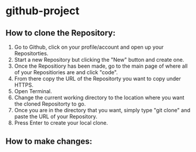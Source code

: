 # github-project

## How to clone the Repository:

1. Go to Github, click on your profile/account and open up your Repositorties.
2. Start a new Repository but clicking the "New" button and create one.
3. Once the Repositiory has been made, go to the main page of where all of your Repositiories are and click "code".
4. From there copy the URL of the Repositorty you want to copy under HTTPS.
5. Open Terminal.
6. Change the current working directory to the location where you want the cloned Repositorty to go.
7. Once you are in the directory that you want, simply type "git clone" and paste the URL of your Repository.
8. Press Enter to create your local clone.

## How to make changes:
